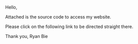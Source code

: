 Hello,

Attached is the source code to access my website. 

Please click on the following link to be directed straight there.

Thank you,
Ryan Bie 
